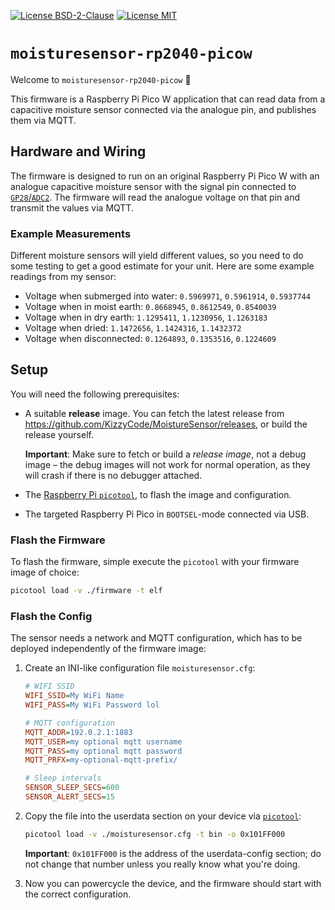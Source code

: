 [![License BSD-2-Clause](https://img.shields.io/badge/License-BSD--2--Clause-blue.svg)](https://opensource.org/licenses/BSD-2-Clause)
[![License MIT](https://img.shields.io/badge/License-MIT-blue.svg)](https://opensource.org/licenses/MIT)


# `moisturesensor-rp2040-picow`
Welcome to `moisturesensor-rp2040-picow` 🎉

This firmware is a Raspberry Pi Pico W application that can read data from a capacitive moisture sensor connected via
the analogue pin, and publishes them via MQTT.


## Hardware and Wiring
The firmware is designed to run on an original Raspberry Pi Pico W with an analogue capacitive moisture sensor with the
signal pin connected to [`GP28`/`ADC2`](./RPi%20Pico%20Pinout.png). The firmware will read the analogue voltage on that
pin and transmit the values via MQTT.


### Example Measurements
Different moisture sensors will yield different values, so you need to do some testing to get a good estimate for your
unit. Here are some example readings from my sensor:
- Voltage when submerged into water: `0.5969971`, `0.5961914`, `0.5937744`
- Voltage when in moist earth: `0.8668945`, `0.8612549`, `0.8540039`
- Voltage when in dry earth: `1.1295411`, `1.1230956`, `1.1263183`
- Voltage when dried: `1.1472656`, `1.1424316`, `1.1432372`
- Voltage when disconnected: `0.1264893`, `0.1353516`, `0.1224609`


## Setup
You will need the following prerequisites:
- A suitable **release** image. You can fetch the latest release from
  <https://github.com/KizzyCode/MoistureSensor/releases>, or build the release yourself.

  **Important**: Make sure to fetch or build a _release image_, not a debug image – the debug images will not work for 
  normal operation, as they will crash if there is no debugger attached.
- The [Raspberry Pi `picotool`](https://github.com/raspberrypi/picotool), to flash the image and configuration.
- The targeted Raspberry Pi Pico in `BOOTSEL`-mode connected via USB.


### Flash the Firmware
To flash the firmware, simple execute the `picotool` with your firmware image of choice:
```sh
picotool load -v ./firmware -t elf
```


### Flash the Config
The sensor needs a network and MQTT configuration, which has to be deployed independently of the firmware image:

1. Create an INI-like configuration file `moisturesensor.cfg`:
   ```ini
   # WIFI SSID
   WIFI_SSID=My WiFi Name
   WIFI_PASS=My WiFi Password lol
   
   # MQTT configuration
   MQTT_ADDR=192.0.2.1:1883
   MQTT_USER=my optional mqtt username
   MQTT_PASS=my optional mqtt password
   MQTT_PRFX=my-optional-mqtt-prefix/
   
   # Sleep intervals
   SENSOR_SLEEP_SECS=600
   SENSOR_ALERT_SECS=15
   ```

2. Copy the file into the userdata section on your device via [`picotool`](https://github.com/raspberrypi/picotool):
   ```sh
   picotool load -v ./moisturesensor.cfg -t bin -o 0x101FF000
   ```

   **Important**: `0x101FF000` is the address of the userdata-config section; do not change that number unless you
   really know what you're doing.

3. Now you can powercycle the device, and the firmware should start with the correct configuration.
